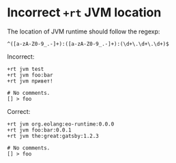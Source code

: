 # Incorrect `+rt` JVM location

The location of JVM runtime should follow the regexp:

```regexp
^([a-zA-Z0-9_.-]+):([a-zA-Z0-9_.-]+):(\d+\.\d+\.\d+)$
```

Incorrect:

```eo
+rt jvm test
+rt jvm foo:bar
+rt jvm привет!

# No comments.
[] > foo
```

Correct:

```eo
+rt jvm org.eolang:eo-runtime:0.0.0
+rt jvm foo:bar:0.0.1
+rt jvm the:great:gatsby:1.2.3

# No comments.
[] > foo
```

